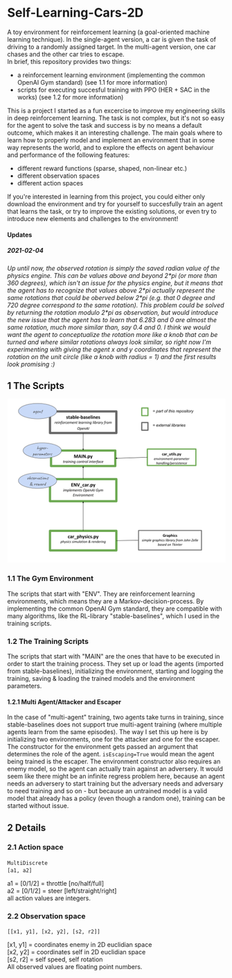 # Self-Learning-Cars-2D
A toy environment for reinforcement learning (a goal-oriented machine learning technique). In the single-agent version, a car is given the task of driving to a randomly assigned target. In the multi-agent version, one car chases and the other car tries to escape.  
In brief, this repository provides two things:  
- a reinforcement learning environment (implementing the common OpenAI Gym standard) (see 1.1 for more information)
- scripts for executing succesful training with PPO (HER + SAC in the works) (see 1.2 for more information)

This is a project I started as a fun excercise to improve my engineering skills in deep reinforcement learning.
The task is not complex, but it's not so easy for the agent to solve the task and success is by no means a default outcome, which makes it an interesting challenge. 
The main goals where to learn how to properly model and implement an environment that in some way represents the world, and to explore the effects on agent behaviour and performance of the following features:
- different reward functions (sparse, shaped, non-linear etc.)
- different observation spaces
- different action spaces  

If you're interested in learning from this project, you could either only download the environment and try for yourself to succesfully train an agent that learns the task, or try to improve the existing solutions, or even try to introduce new elements and challenges to the environment!

#### Updates
##### 2021-02-04
*Up until now, the observed rotation is simply the saved radian value of the physics engine. This can be values above and beyond 2\*pi (or more than 360 degrees), which isn't an issue for the physics engine, but it means that the agent has to recognize that values above 2\*pi actually represent the same rotations that could be oberved below 2\*pi (e.g. that 0 degree and 720 degree correspond to the same rotation). This problem could be solved by returning the rotation modulo 2\*pi as observation, but would introduce the new issue that the agent has to learn that 6.283 and 0 are almost the same rotation, much more similar than, say 0.4 and 0. I think we would want the agent to conceptualize the rotation more like a knob that can be turned and where similar rotations always look similar, so right now I'm experimenting with giving the agent x and y coordinates that represent the rotation on the unit circle (like a knob with radius = 1) and the first results look promising :)*
## 1 The Scripts  

<img src="Pictures/architecture.svg"/>  

### 1.1 The Gym Environment
The scripts that start with "ENV". They are reinforcement learning environments, which means they are a Markov-decision-process. By implementing the common OpenAI Gym standard, they are compatible with many algorithms, like the RL-library "stable-baselines", which I used in the training scripts.
### 1.2 The Training Scripts
The scripts that start with "MAIN" are the ones that have to be executed in order to start the training process. They set up or load the agents (imported from stable-baselines), initializing the environment, starting and logging the training, saving & loading the trained models and the environment parameters.  
#### 1.2.1 Multi Agent/Attacker and Escaper
In the case of "multi-agent" training, two agents take turns in training, since stable-baselines does not support true multi-agent training (where multiple agents learn from the same episodes). The way I set this up here is by initializing two environments, one for the attacker and one for the escaper. The constructor for the environment gets passed an argument that determines the role of the agent. ```isEscaping=True``` would mean the agent being trained is the escaper. The environment constructor also requires an enemy model, so the agent can actually train against an adversery. It would seem like there might be an infinite regress problem here, because an agent needs an adversery to start training but the adversary needs and adversary to need training and so on - but because an untrained model is a valid model that already has a policy (even though a random one), training can be started without issue.


## 2 Details
### 2.1 Action space
```MultiDiscrete```  
```[a1, a2]```  
  
a1 = [0/1/2] = throttle [no/half/full]  
a2 = [0/1/2] = steer [left/straight/right]  
all action values are integers.

### 2.2 Observation space
```[[x1, y1], [x2, y2], [s2, r2]]```  
  
[x1, y1] = coordinates enemy in 2D euclidian space  
[x2, y2] = coordinates self in 2D euclidian space  
[s2, r2] = self speed, self rotation  
All observed values are floating point numbers.
